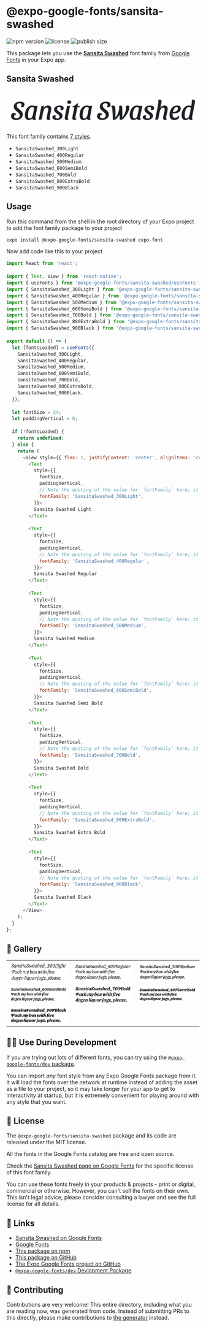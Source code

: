 # @expo-google-fonts/sansita-swashed

![npm version](https://flat.badgen.net/npm/v/@expo-google-fonts/sansita-swashed)
![license](https://flat.badgen.net/github/license/expo/google-fonts)
![publish size](https://flat.badgen.net/packagephobia/install/@expo-google-fonts/sansita-swashed)

This package lets you use the [**Sansita Swashed**](https://fonts.google.com/specimen/Sansita+Swashed) font family from [Google Fonts](https://fonts.google.com/) in your Expo app.

## Sansita Swashed

![Sansita Swashed](./font-family.png)

This font family contains [7 styles](#-gallery).

- `SansitaSwashed_300Light`
- `SansitaSwashed_400Regular`
- `SansitaSwashed_500Medium`
- `SansitaSwashed_600SemiBold`
- `SansitaSwashed_700Bold`
- `SansitaSwashed_800ExtraBold`
- `SansitaSwashed_900Black`

## Usage

Run this command from the shell in the root directory of your Expo project to add the font family package to your project
```sh
expo install @expo-google-fonts/sansita-swashed expo-font
```

Now add code like this to your project
```js
import React from 'react';

import { Text, View } from 'react-native';
import { useFonts } from '@expo-google-fonts/sansita-swashed/useFonts';
import { SansitaSwashed_300Light } from '@expo-google-fonts/sansita-swashed/300Light';
import { SansitaSwashed_400Regular } from '@expo-google-fonts/sansita-swashed/400Regular';
import { SansitaSwashed_500Medium } from '@expo-google-fonts/sansita-swashed/500Medium';
import { SansitaSwashed_600SemiBold } from '@expo-google-fonts/sansita-swashed/600SemiBold';
import { SansitaSwashed_700Bold } from '@expo-google-fonts/sansita-swashed/700Bold';
import { SansitaSwashed_800ExtraBold } from '@expo-google-fonts/sansita-swashed/800ExtraBold';
import { SansitaSwashed_900Black } from '@expo-google-fonts/sansita-swashed/900Black';

export default () => {
  let [fontsLoaded] = useFonts({
    SansitaSwashed_300Light,
    SansitaSwashed_400Regular,
    SansitaSwashed_500Medium,
    SansitaSwashed_600SemiBold,
    SansitaSwashed_700Bold,
    SansitaSwashed_800ExtraBold,
    SansitaSwashed_900Black,
  });

  let fontSize = 24;
  let paddingVertical = 6;

  if (!fontsLoaded) {
    return undefined;
  } else {
    return (
      <View style={{ flex: 1, justifyContent: 'center', alignItems: 'center' }}>
        <Text
          style={{
            fontSize,
            paddingVertical,
            // Note the quoting of the value for `fontFamily` here; it expects a string!
            fontFamily: 'SansitaSwashed_300Light',
          }}>
          Sansita Swashed Light
        </Text>

        <Text
          style={{
            fontSize,
            paddingVertical,
            // Note the quoting of the value for `fontFamily` here; it expects a string!
            fontFamily: 'SansitaSwashed_400Regular',
          }}>
          Sansita Swashed Regular
        </Text>

        <Text
          style={{
            fontSize,
            paddingVertical,
            // Note the quoting of the value for `fontFamily` here; it expects a string!
            fontFamily: 'SansitaSwashed_500Medium',
          }}>
          Sansita Swashed Medium
        </Text>

        <Text
          style={{
            fontSize,
            paddingVertical,
            // Note the quoting of the value for `fontFamily` here; it expects a string!
            fontFamily: 'SansitaSwashed_600SemiBold',
          }}>
          Sansita Swashed Semi Bold
        </Text>

        <Text
          style={{
            fontSize,
            paddingVertical,
            // Note the quoting of the value for `fontFamily` here; it expects a string!
            fontFamily: 'SansitaSwashed_700Bold',
          }}>
          Sansita Swashed Bold
        </Text>

        <Text
          style={{
            fontSize,
            paddingVertical,
            // Note the quoting of the value for `fontFamily` here; it expects a string!
            fontFamily: 'SansitaSwashed_800ExtraBold',
          }}>
          Sansita Swashed Extra Bold
        </Text>

        <Text
          style={{
            fontSize,
            paddingVertical,
            // Note the quoting of the value for `fontFamily` here; it expects a string!
            fontFamily: 'SansitaSwashed_900Black',
          }}>
          Sansita Swashed Black
        </Text>
      </View>
    );
  }
};

```

## 🔡 Gallery


||||
|-|-|-|
|![SansitaSwashed_300Light](.//300Light/SansitaSwashed_300Light.ttf.png)|![SansitaSwashed_400Regular](.//400Regular/SansitaSwashed_400Regular.ttf.png)|![SansitaSwashed_500Medium](.//500Medium/SansitaSwashed_500Medium.ttf.png)||
|![SansitaSwashed_600SemiBold](.//600SemiBold/SansitaSwashed_600SemiBold.ttf.png)|![SansitaSwashed_700Bold](.//700Bold/SansitaSwashed_700Bold.ttf.png)|![SansitaSwashed_800ExtraBold](.//800ExtraBold/SansitaSwashed_800ExtraBold.ttf.png)||
|![SansitaSwashed_900Black](.//900Black/SansitaSwashed_900Black.ttf.png)||||


## 👩‍💻 Use During Development

If you are trying out lots of different fonts, you can try using the [`@expo-google-fonts/dev` package](https://github.com/freeboub/google-fonts/tree/master/font-packages/dev#readme).

You can import *any* font style from any Expo Google Fonts package from it. It will load the fonts
over the network at runtime instead of adding the asset as a file to your project, so it may take longer
for your app to get to interactivity at startup, but it is extremely convenient
for playing around with any style that you want.

## 📖 License

The `@expo-google-fonts/sansita-swashed` package and its code are released under the MIT license.

All the fonts in the Google Fonts catalog are free and open source.

Check the [Sansita Swashed page on Google Fonts](https://fonts.google.com/specimen/Sansita+Swashed) for the specific license of this font family.

You can use these fonts freely in your products & projects - print or digital, commercial or otherwise. However, you can't sell the fonts on their own. This isn't legal advice, please consider consulting a lawyer and see the full license for all details.

## 🔗 Links

- [Sansita Swashed on Google Fonts](https://fonts.google.com/specimen/Sansita+Swashed)
- [Google Fonts](https://fonts.google.com/)
- [This package on npm](https://www.npmjs.com/package/@expo-google-fonts/sansita-swashed)
- [This package on GitHub](https://github.com/freeboub/google-fonts/tree/master/font-packages/sansita-swashed)
- [The Expo Google Fonts project on GitHub](https://github.com/freeboub/google-fonts)
- [`@expo-google-fonts/dev` Devlopment Package](https://github.com/freeboub/google-fonts/tree/master/font-packages/dev)

## 🤝 Contributing

Contributions are very welcome! This entire directory, including what you are reading now, was generated from code. Instead of submitting PRs to this directly, please make contributions to [the generator](https://github.com/freeboub/google-fonts/tree/master/packages/generator) instead.
